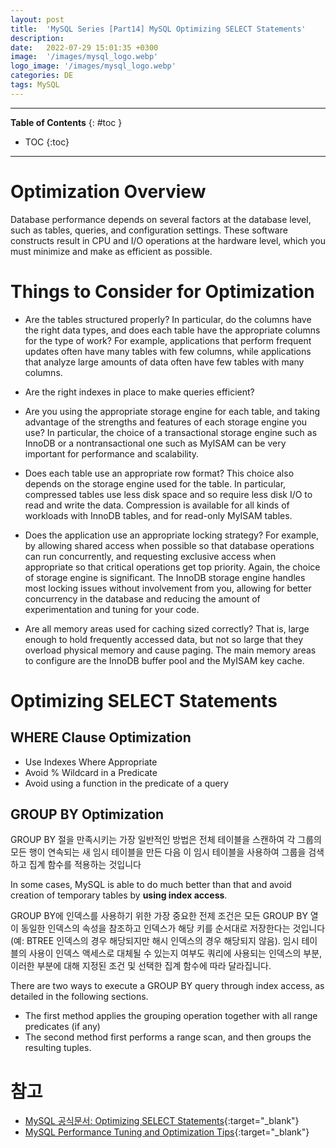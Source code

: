 ```yaml
---
layout: post
title:  'MySQL Series [Part14] MySQL Optimizing SELECT Statements'
description: 
date:   2022-07-29 15:01:35 +0300
image:  '/images/mysql_logo.webp'
logo_image: '/images/mysql_logo.webp'
categories: DE
tags: MySQL
---
```


---
**Table of Contents**
{: #toc }
*  TOC
{:toc}

---
# Optimization Overview

Database performance depends on several factors at the database level, such as tables, queries, and configuration settings. These software constructs result in CPU and I/O operations at the hardware level, which you must minimize and make as efficient as possible. 

# Things to Consider for Optimization

- Are the tables structured properly? In particular, do the columns have the right data types, and does each table have the appropriate columns for the type of work? For example, applications that perform frequent updates often have many tables with few columns, while applications that analyze large amounts of data often have few tables with many columns.

- Are the right indexes in place to make queries efficient?

- Are you using the appropriate storage engine for each table, and taking advantage of the strengths and features of each storage engine you use? In particular, the choice of a transactional storage engine such as InnoDB or a nontransactional one such as MyISAM can be very important for performance and scalability.

- Does each table use an appropriate row format? This choice also depends on the storage engine used for the table. In particular, compressed tables use less disk space and so require less disk I/O to read and write the data. Compression is available for all kinds of workloads with InnoDB tables, and for read-only MyISAM tables.

- Does the application use an appropriate locking strategy? For example, by allowing shared access when possible so that database operations can run concurrently, and requesting exclusive access when appropriate so that critical operations get top priority. Again, the choice of storage engine is significant. The InnoDB storage engine handles most locking issues without involvement from you, allowing for better concurrency in the database and reducing the amount of experimentation and tuning for your code.

- Are all memory areas used for caching sized correctly? That is, large enough to hold frequently accessed data, but not so large that they overload physical memory and cause paging. The main memory areas to configure are the InnoDB buffer pool and the MyISAM key cache.

# Optimizing SELECT Statements

## WHERE Clause Optimization

- Use Indexes Where Appropriate
- Avoid % Wildcard in a Predicate
- Avoid using a function in the predicate of a query

## GROUP BY Optimization

GROUP BY 절을 만족시키는 가장 일반적인 방법은 전체 테이블을 스캔하여 각 그룹의 모든 행이 연속되는 새 임시 테이블을 만든 다음 이 임시 테이블을 사용하여 그룹을 검색하고 집계 함수를 적용하는 것입니다  

In some cases, MySQL is able to do much better than that and avoid creation of temporary tables by **using index access**.  

GROUP BY에 인덱스를 사용하기 위한 가장 중요한 전제 조건은 모든 GROUP BY 열이 동일한 인덱스의 속성을 참조하고 인덱스가 해당 키를 순서대로 저장한다는 것입니다(예: BTREE 인덱스의 경우 해당되지만 해시 인덱스의 경우 해당되지 않음). 임시 테이블의 사용이 인덱스 액세스로 대체될 수 있는지 여부도 쿼리에 사용되는 인덱스의 부분, 이러한 부분에 대해 지정된 조건 및 선택한 집계 함수에 따라 달라집니다.  

There are two ways to execute a GROUP BY query through index access, as detailed in the following sections.  

- The first method applies the grouping operation together with all range predicates (if any)
- The second method first performs a range scan, and then groups the resulting tuples.

# 참고

- [MySQL 공식문서: Optimizing SELECT Statements](https://dev.mysql.com/doc/refman/8.0/en/select-optimization.html){:target="_blank"}  
- [MySQL Performance Tuning and Optimization Tips](https://phoenixnap.com/kb/improve-mysql-performance-tuning-optimization){:target="_blank"}  